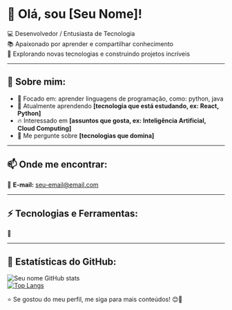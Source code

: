 # 👋 Olá, sou [Seu Nome]!

💻 Desenvolvedor / Entusiasta de Tecnologia  
📚 Apaixonado por aprender e compartilhar conhecimento  
🚀 Explorando novas tecnologias e construindo projetos incríveis  

---

## 🚀 Sobre mim:
- 🎯 Focado em: aprender linguagens de programação, como: python, java  
- 🌱 Atualmente aprendendo **[tecnologia que está estudando, ex: React, Python]**  
- 🔥 Interessado em **[assuntos que gosta, ex: Inteligência Artificial, Cloud Computing]**  
- 💬 Me pergunte sobre **[tecnologias que domina]**  

---

## 📫 Onde me encontrar:
 
📧 **E-mail:** [seu-email@email.com](mailto:seu-email@email.com)  

---

## ⚡ Tecnologias e Ferramentas:
🚀  


---

## 🎯 Estatísticas do GitHub:

![Seu nome GitHub stats](https://github-readme-stats.vercel.app/api?username=seu-usuario&show_icons=true&theme=radical)  
[![Top Langs](https://github-readme-stats.vercel.app/api/top-langs/?username=seu-usuario&layout=compact&theme=radical)](https://github.com/seu-usuario)  

⭐️ Se gostou do meu perfil, me siga para mais conteúdos! 😊🚀  


